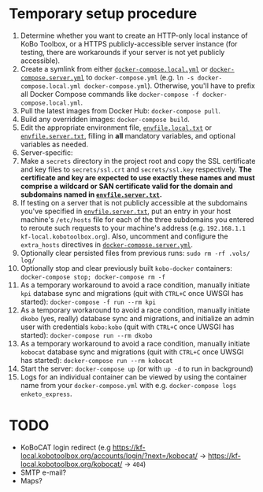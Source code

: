 # Temporary setup procedure
1. Determine whether you want to create an HTTP-only local instance of KoBo Toolbox, or a HTTPS publicly-accessible server instance (for testing, there are workarounds if your server is not yet publicly accessible).
2. Create a symlink from either [`docker-compose.local.yml`](./docker-compose.local.yml) or [`docker-compose.server.yml`](./docker-compose.server.yml) to `docker-compose.yml` (e.g. `ln -s docker-compose.local.yml docker-compose.yml`). Otherwise, you'll have to prefix all Docker Compose commands like `docker-compose -f docker-compose.local.yml`.
3. Pull the latest images from Docker Hub: `docker-compose pull`.
4. Build any overridden images: `docker-compose build`.
3. Edit the appropriate environment file, [`envfile.local.txt`](./envfile.local.txt) or [`envfile.server.txt`](./envfile.server.txt), filling in **all** mandatory variables, and optional variables as needed.
4. Server-specific:
  1. Make a `secrets` directory in the project root and copy the SSL certificate and key files to `secrets/ssl.crt` and `secrets/ssl.key` respectively. **The certificate and key are expected to use exactly these names and must comprise a wildcard or SAN certificate valid for the domain and subdomains named in [`envfile.server.txt`](./envfile.server.txt).**
  2. If testing on a server that is not publicly accessible at the subdomains you've specified in [`envfile.server.txt`](./envfile.server.txt), put an entry in your host machine's `/etc/hosts` file for each of the three subdomains you entered to reroute such requests to your machine's address (e.g. `192.168.1.1 kf-local.kobotoolbox.org`). Also, uncomment and configure the `extra_hosts` directives in [`docker-compose.server.yml`](./docker-compose.server.yml).
5. Optionally clear persisted files from previous runs: `sudo rm -rf .vols/ log/`
6. Optionally stop and clear previously built `kobo-docker` containers: `docker-compose stop; docker-compose rm -f`
7. As a temporary workaround to avoid a race condition, manually initiate `kpi` database sync and migrations (quit with `CTRL+C` once UWSGI has started): `docker-compose -f run --rm kpi`
8. As a temporary workaround to avoid a race condition, manually initiate `dkobo` (yes, really) database sync and migrations, and initialize an admin user with credentials `kobo:kobo` (quit with `CTRL+C` once UWSGI has started): `docker-compose run --rm dkobo`
9. As a temporary workaround to avoid a race condition, manually initiate `kobocat` database sync and migrations (quit with `CTRL+C` once UWSGI has started): `docker-compose run --rm kobocat`
10. Start the server: `docker-compose up` (or with `up -d` to run in background)
11. Logs for an individual container can be viewed by using the container name from your `docker-compose.yml` with e.g. `docker-compose logs enketo_express`.

# TODO
* KoBoCAT login redirect (e.g https://kf-local.kobotoolbox.org/accounts/login/?next=/kobocat/ -> https://kf-local.kobotoolbox.org/kobocat/ -> `404`)
* SMTP e-mail?
* Maps?
